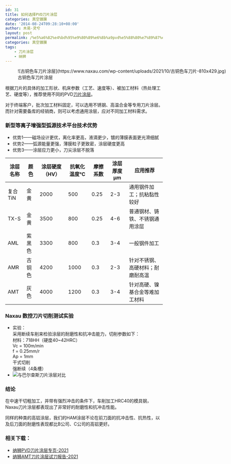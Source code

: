 ```yaml
---
id: 31
title: 如何选择PVD刀片涂层
categories: 真空镀膜
date: '2014-08-24T09:28:10+08:00'
author: 木易·灵兮
layout: post
permalink: /%e5%a6%82%e4%bd%95%e9%80%89%e6%8b%a9pvd%e5%88%80%e7%89%87%e6%b6%82%e5%b1%82/
categories: 真空镀膜
tags:
    - 刀片涂层
    - 纳狮
---
```


<figure aria-describedby="caption-attachment-1935" class="wp-caption alignnone" id="attachment_1935" style="width: 810px">![古铜色车刀片涂层](https://www.naxau.com/wp-content/uploads/2021/10/古铜色车刀片-810x429.jpg)<figcaption class="wp-caption-text" id="caption-attachment-1935">古铜色车刀片涂层</figcaption></figure>

根据刀片的具体的加工形状、机床参数（工艺、速度等）、被加工材料（热处理工艺、硬度等），推荐使用不同的PVD[刀片涂层](https://www.naxau.com/%e5%88%87%e5%89%b2%e5%88%80%e5%85%b7-%e7%9c%9f%e7%a9%ba%e6%b6%82%e5%b1%82/)。

对于终端客户，批次加工材料固定，可以选用不锈钢、高温合金等专用刀片涂层。而针对需要备库的经销商，则可以考虑通用涂层，应对不同加工材料需求。

### 新型等离子增强型弧源技术平台技术优势

- 优势1——磁场设计更优，离化率更高，液滴更少，镀的薄膜表面更光滑细腻
- 优势2——弧源能量更强，薄膜粒子更致密，涂层硬度更高
- 优势3——涂层应力更小，刀尖涂层不脱落

| 涂层名称 | 颜色 | 涂层硬度（HV） | 抗氧化温度℃ | 摩擦系数 | 涂层厚度μm | 应用推荐 |
|---|---|---|---|---|---|---|
| 复合TiN | 金黄 | 2000 | 500 | 0.25 | 2-3 | 通用钢件加工；抗粘黏性较好 |
| TX-S | 金黄 | 3500 | 800 | 0.25 | 4-6 | 普通钢材、铸铁、不锈钢通用涂层 |
| AML | 紫黑色 | 3300 | 800 | 0.3 | 3-4 | 一般钢件加工 |
| AMR | 古铜色 | 4200 | 1000 | 0.3 | 2-3 | 针对不锈钢、高硬材料；耐磨耐高温 |
| AMT | 灰色 | 4000 | 1200 | 0.3 | 3-4 | 针对高硬、镍基合金等难加工材料 |

### Naxau 数控刀片切削测试实验

- 实验：  
    采用断续车削来检验涂层的耐磨性和抗冲击能力，切削参数如下：  
    材料：718HH（硬度40~42HRC）  
    Vc = 100m/min  
    f = 0.25mm/r  
    Ap = 1mm  
    干式切削  
    强断续（4条槽）
- ![与巴尔查斯刀片涂层对比](https://www.naxau.com/wp-content/uploads/2021/11/与巴尔查斯刀片涂层对比-810x499.png)

### 结论

在中速干切粗加工，并带有强烈冲击的条件下，车削加工HRC40的模具钢，Naxau刀片涂层都表现出了非常好的耐磨性和抗冲击性能。

同样的种类的高铝涂层，我们的HAM涂层不论在前刀面的抗冲击性、抗热性，以及后刀面的耐磨性表现都比B公司、C公司的高铝更好。

### 相关下载：

- [纳狮PVD刀片涂层专页-2021](https://www.naxau.com/wp-content/uploads/2021/11/纳狮刀片涂层专页-2021.pdf)
- [纳狮AMT刀片涂层试刀报告-2021](https://www.naxau.com/wp-content/uploads/2021/11/AMT刀片涂层试刀报告20210309.jpg)